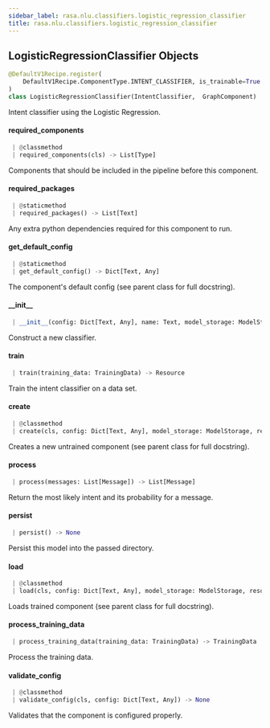 ```yaml
---
sidebar_label: rasa.nlu.classifiers.logistic_regression_classifier
title: rasa.nlu.classifiers.logistic_regression_classifier
---
```

## LogisticRegressionClassifier Objects

```python
@DefaultV1Recipe.register(
    DefaultV1Recipe.ComponentType.INTENT_CLASSIFIER, is_trainable=True
)
class LogisticRegressionClassifier(IntentClassifier,  GraphComponent)
```

Intent classifier using the Logistic Regression.

#### required\_components

```python
 | @classmethod
 | required_components(cls) -> List[Type]
```

Components that should be included in the pipeline before this component.

#### required\_packages

```python
 | @staticmethod
 | required_packages() -> List[Text]
```

Any extra python dependencies required for this component to run.

#### get\_default\_config

```python
 | @staticmethod
 | get_default_config() -> Dict[Text, Any]
```

The component&#x27;s default config (see parent class for full docstring).

#### \_\_init\_\_

```python
 | __init__(config: Dict[Text, Any], name: Text, model_storage: ModelStorage, resource: Resource) -> None
```

Construct a new classifier.

#### train

```python
 | train(training_data: TrainingData) -> Resource
```

Train the intent classifier on a data set.

#### create

```python
 | @classmethod
 | create(cls, config: Dict[Text, Any], model_storage: ModelStorage, resource: Resource, execution_context: ExecutionContext) -> GraphComponent
```

Creates a new untrained component (see parent class for full docstring).

#### process

```python
 | process(messages: List[Message]) -> List[Message]
```

Return the most likely intent and its probability for a message.

#### persist

```python
 | persist() -> None
```

Persist this model into the passed directory.

#### load

```python
 | @classmethod
 | load(cls, config: Dict[Text, Any], model_storage: ModelStorage, resource: Resource, execution_context: ExecutionContext) -> GraphComponent
```

Loads trained component (see parent class for full docstring).

#### process\_training\_data

```python
 | process_training_data(training_data: TrainingData) -> TrainingData
```

Process the training data.

#### validate\_config

```python
 | @classmethod
 | validate_config(cls, config: Dict[Text, Any]) -> None
```

Validates that the component is configured properly.

